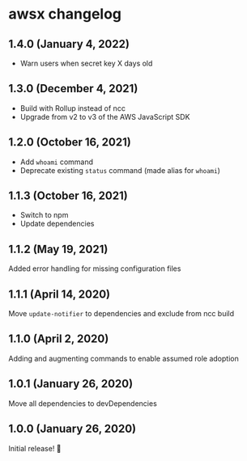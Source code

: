 # awsx changelog

## 1.4.0 (January 4, 2022)

- Warn users when secret key X days old

## 1.3.0 (December 4, 2021)

- Build with Rollup instead of ncc
- Upgrade from v2 to v3 of the AWS JavaScript SDK

## 1.2.0 (October 16, 2021)

- Add `whoami` command
- Deprecate existing `status` command (made alias for `whoami`)

## 1.1.3 (October 16, 2021)

- Switch to npm
- Update dependencies

## 1.1.2 (May 19, 2021)

Added error handling for missing configuration files

## 1.1.1 (April 14, 2020)

Move `update-notifier` to dependencies and exclude from ncc build

## 1.1.0 (April 2, 2020)

Adding and augmenting commands to enable assumed role adoption

## 1.0.1 (January 26, 2020)

Move all dependencies to devDependencies

## 1.0.0 (January 26, 2020)

Initial release! :tada:

